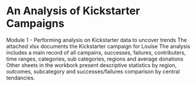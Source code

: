 # An Analysis of Kickstarter Campaigns
Module 1 - Performing analysis on Kickstarter data to uncover trends
The attached xlsx documents the Kickstarter campaign for Louise
The analysis includes a main record of all campains, successes, failures, contributers, time ranges, categories, sub categories, regions and average donations
Other sheets in the workbork present descriptive statistics by region, outcomes, subcategory and successes/failures comparison by central tendancies. 

